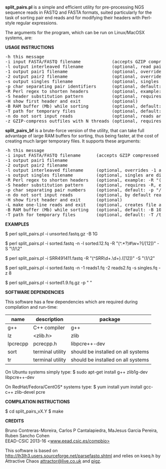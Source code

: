 **split_pairs.pl** is a simple and efficient utility for pre-processing NGS sequence reads in  FASTQ and FASTA formats, suited particularly for the task of sorting pair end reads and  for modifying their headers with Perl-style regular expressions.

The arguments for the program, which can be run on Linux/MacOSX systems, are:

**USAGE INSTRUCTIONS**

<pre>
-h this message
-i input FASTA/FASTQ filename            (accepts GZIP compressed files)
-l output interleaved filename           (optional, read pairs are printed by default)
-1 output pair1 filename                 (optional, overrides -l)
-2 output pair2 filename                 (optional, overrides -l)
-s output singles filename               (optional, singles are discarded otherwise)
-p char separating pair identifiers      (optional, default: -p "/", as in HWUSI:4:1101:3600:19#ATCA/1 )
-R Perl regex to shorten headers         (optional, example: -R "(^.*?)#\w+?([12])" )
-S header substitution pattern           (optional, requires -R and must match -p, example: -S "\1/\2")
-H show first header and exit            (optional)
-B RAM buffer (Mb) while sorting         (optional, default: -B 1024M )
-T path for temporary files              (optional, default: -T /tmp )
-n do not sort input reads               (optional, reads are sorted with shell sort by default)
-z GZIP-compress outfiles with N threads (optional, requires -1 & -2 or -l, example: -z 8 )
</pre>

**split_pairs_bf** is a brute-force version of the utility, that can take full advantage of large
RAM buffers for sorting, thus being faster, at the cost of creating much larger temporary files. 
It supports these arguments:

<pre>
-h this message
-i input FASTA/FASTQ filename      (accepts GZIP compressed files)
-1 output pair1 filename
-2 output pair2 filename
-l output interleaved filename     (optional, overrides -1 and -2)
-s output singles filename         (optional, singles are discarded otherwise)
-R Perl regex to shorten headers   (optional, example: -R "(^.*?)#\w+?([12])" )
-S header substitution pattern     (optional, requires -R, example: -S "\1/\2" )
-p char separating pair numbers    (optional, default: -p "/" , as in HWUSI:4:1101:3600:1982#ATCACGA/1 )
-n do not sort input reads         (optional, by default reads are sorted with shell sort)
-H show first header and exit      (optional)
-L make one-line reads and exit    (optional, creates file actually used for sorting reads)
-B RAM buffer (Mb) while sorting   (optional, default: -B 1024M )
-T path for temporary files        (optional, default: -T /tmp )
</pre>

**EXAMPLES**

$ perl split_pairs.pl -i unsorted.fastq.gz -B 1G

$ perl split_pairs.pl -i sorted.fastq -n -l sorted.12.fq -R "(^.*?)#\w+?(/[12])" -S "\1/\2" 

$ perl split_pairs.pl -i SRR491411.fastq -R "(^SRR\d+\.\d+)\.([12])" -S "\1/\2"

$ perl split_pairs.pl -i sorted.fastq -n -1 reads1.fq -2 reads2.fq -s singles.fq -z 8

$ perl split_pairs.pl -i sorted1.9.fq.gz -p " "

**SOFTWARE DEPENDENCIES**

This software has a few dependencies which are required during compilation and run-time:

|name|description|package|
|----|-----------|-------|
|g++|C++ compiler|g++|
|lz|<zlib.h>|zlib|
|lpcrecpp|pcrecpp.h|libpcre++-dev|
|sort|terminal utility|should be installed on all systems|
|tr|terminal utility|should be installed on all systems|


On Ubuntu systems simply type: $ sudo apt-get install g++ zlib1g-dev libpcre++-dev

On RedHat/Fedora/CentOS* systems type: $ yum install yum install gcc-c++ zlib-devel pcre

**COMPILATION INSTRUCTIONS**

$ cd split_pairs_vX.Y
$ make

**CREDITS**

Bruno Contreras-Moreira, Carlos P Cantalapiedra, MaJesus Garcia Pereira, Ruben Sancho Cohen      
EEAD-CSIC 2013-16 <www.eead.csic.es/compbio>

This software is based on <http://lh3lh3.users.sourceforge.net/parsefastq.shtml> and relies 
on kseq.h by Attractive Chaos <attractor@live.co.uk> and [pigz](http://zlib.net/pigz).
